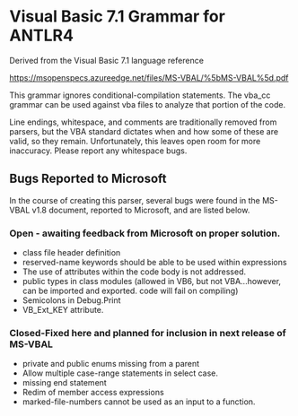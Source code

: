 # Visual Basic 7.1 Grammar for ANTLR4

Derived from the Visual Basic 7.1 language reference

https://msopenspecs.azureedge.net/files/MS-VBAL/%5bMS-VBAL%5d.pdf

This grammar ignores conditional-compilation statements. The vba_cc grammar can be used against vba files to analyze that portion of the code.

Line endings, whitespace, and comments are traditionally removed from parsers, but the VBA standard dictates when and how some of these are valid, so they remain. Unfortunately, this leaves open room for more inaccuracy. Please report any whitespace bugs.
## Bugs Reported to Microsoft
In the course of creating this parser, several bugs were found in the MS-VBAL v1.8 document, reported to Microsoft, and are listed below.
### Open - awaiting feedback from Microsoft on proper solution.
* class file header definition
* reserved-name keywords should be able to be used within expressions
* The use of attributes within the code body is not addressed.
* public types in class modules (allowed in VB6, but not VBA...however, can be imported and exported. code will fail on compiling)
* Semicolons in Debug.Print
* VB_Ext_KEY attribute.

### Closed-Fixed here and planned for inclusion in next release of MS-VBAL
* private and public enums missing from a parent
* Allow multiple case-range statements in select case.
* missing end statement
* Redim of member access expressions
* marked-file-numbers cannot be used as an input to a function.
